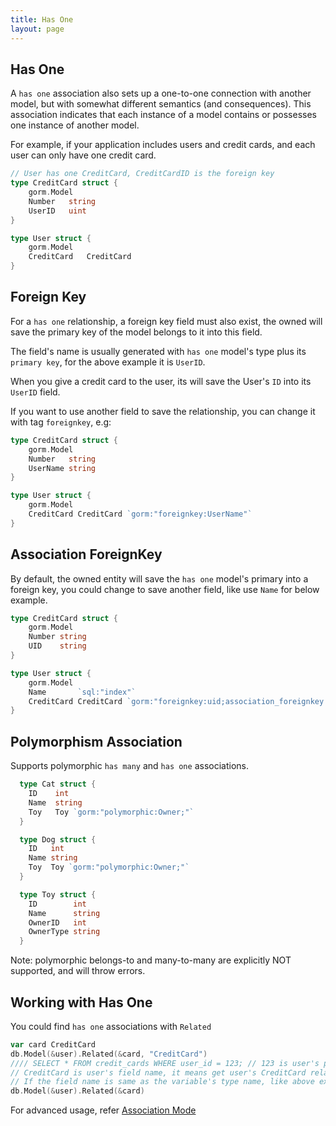 ```yaml
---
title: Has One
layout: page
---
```


## Has One

A `has one` association also sets up a one-to-one connection with another model, but with somewhat different semantics (and consequences). This association indicates that each instance of a model contains or possesses one instance of another model.

For example, if your application includes users and credit cards, and each user
can only have one credit card.

```go
// User has one CreditCard, CreditCardID is the foreign key
type CreditCard struct {
	gorm.Model
	Number   string
	UserID   uint
}

type User struct {
	gorm.Model
	CreditCard   CreditCard
}
```

## Foreign Key

For a `has one` relationship, a foreign key field must also exist, the owned
will save the primary key of the model belongs to it into this field.

The field's name is usually generated with `has one` model's type plus its 
`primary key`, for the above example it is `UserID`.

When you give a credit card to the user, its will save the User's `ID` into its
`UserID` field.

If you want to use another field to save the relationship, you can change it
with tag `foreignkey`, e.g:

```go
type CreditCard struct {
	gorm.Model
	Number   string
	UserName string
}

type User struct {
	gorm.Model
	CreditCard CreditCard `gorm:"foreignkey:UserName"`
}
```

## Association ForeignKey

By default, the owned entity will save the `has one` model's primary into a 
foreign key, you could change to save another field, like use `Name` for below
example.

```go
type CreditCard struct {
	gorm.Model
	Number string
	UID    string
}

type User struct {
	gorm.Model
	Name       `sql:"index"`
	CreditCard CreditCard `gorm:"foreignkey:uid;association_foreignkey:name"`
}
```

## Polymorphism Association

Supports polymorphic `has many` and `has one` associations.

```go
  type Cat struct {
    ID    int
    Name  string
    Toy   Toy `gorm:"polymorphic:Owner;"`
  }

  type Dog struct {
    ID   int
    Name string
    Toy  Toy `gorm:"polymorphic:Owner;"`
  }

  type Toy struct {
    ID        int
    Name      string
    OwnerID   int
    OwnerType string
  }
```

Note: polymorphic belongs-to and many-to-many are explicitly NOT supported, and will throw errors.

## Working with Has One

You could find `has one` associations with `Related`

```go
var card CreditCard
db.Model(&user).Related(&card, "CreditCard")
//// SELECT * FROM credit_cards WHERE user_id = 123; // 123 is user's primary key
// CreditCard is user's field name, it means get user's CreditCard relations and fill it into variable card
// If the field name is same as the variable's type name, like above example, it could be omitted, like:
db.Model(&user).Related(&card)
```

For advanced usage, refer [Association Mode](/docs/associations.html#Association-Mode)
